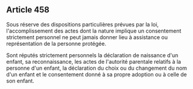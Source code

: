 Article 458
----
Sous réserve des dispositions particulières prévues par la loi,
l'accomplissement des actes dont la nature implique un consentement strictement
personnel ne peut jamais donner lieu à assistance ou représentation de la
personne protégée.

Sont réputés strictement personnels la déclaration de naissance d'un enfant, sa
reconnaissance, les actes de l'autorité parentale relatifs à la personne d'un
enfant, la déclaration du choix ou du changement du nom d'un enfant et le
consentement donné à sa propre adoption ou à celle de son enfant.
